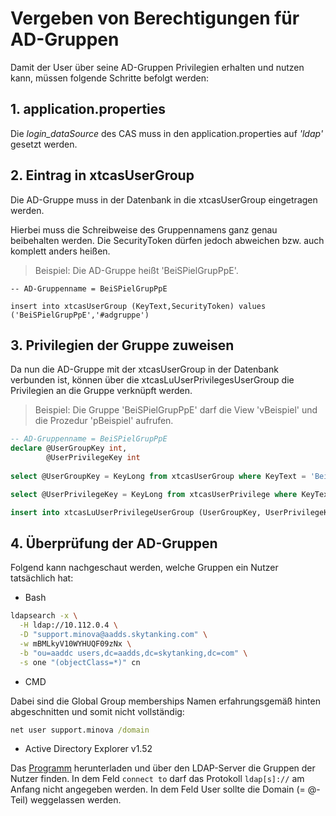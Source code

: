 # Vergeben von Berechtigungen für AD-Gruppen

Damit der User über seine AD-Gruppen Privilegien erhalten und nutzen kann,
müssen folgende Schritte befolgt werden:

## 1. application.properties

Die *login_dataSource* des CAS muss in den application.properties auf *'ldap'* gesetzt werden.

## 2. Eintrag in xtcasUserGroup

Die AD-Gruppe muss in der Datenbank in die xtcasUserGroup eingetragen werden.

Hierbei muss die Schreibweise des Gruppennamens ganz genau beibehalten werden.
Die SecurityToken dürfen jedoch abweichen bzw. auch komplett anders heißen.

> Beispiel: Die AD-Gruppe heißt 'BeiSPielGrupPpE'.

````
-- AD-Gruppenname = BeiSPielGrupPpE

insert into xtcasUserGroup (KeyText,SecurityToken) values ('BeiSPielGrupPpE','#adgruppe')
````

## 3. Privilegien der Gruppe zuweisen

Da nun die AD-Gruppe mit der xtcasUserGroup in der Datenbank verbunden ist,
können über die xtcasLuUserPrivilegesUserGroup die Privilegien an die Gruppe verknüpft werden.

> Beispiel: Die Gruppe 'BeiSPielGrupPpE' darf die View 'vBeispiel' und die Prozedur 'pBeispiel' aufrufen.

````sql
-- AD-Gruppenname = BeiSPielGrupPpE
declare @UserGroupKey int,
		@UserPrivilegeKey int
		
select @UserGroupKey = KeyLong from xtcasUserGroup where KeyText = 'BeiSPielGrupPpE'

select @UserPrivilegeKey = KeyLong from xtcasUserPrivilege where KeyText = 'BeispielProzedurOderView'

insert into xtcasLuUserPrivilegeUserGroup (UserGroupKey, UserPrivilegeKey, LastDate, LastUser, LastAction, RowLevelSecurity) values ( @UserGroupKey, @UserPrivilegeKey, getDate(), 'support', 1, 1)

````


## 4. Überprüfung der AD-Gruppen

Folgend kann nachgeschaut werden, welche Gruppen ein Nutzer tatsächlich hat:

* Bash

````bash
ldapsearch -x \
  -H ldap://10.112.0.4 \
  -D "support.minova@aadds.skytanking.com" \
  -w mBMLkyV10WYHUQF09zNx \
  -b "ou=aaddc users,dc=aadds,dc=skytanking,dc=com" \
  -s one "(objectClass=*)" cn 
````

* CMD

Dabei sind die Global Group memberships Namen erfahrungsgemäß hinten abgeschnitten und somit nicht vollständig:

````cmd
net user support.minova /domain
````

* Active Directory Explorer v1.52

Das [Programm](https://learn.microsoft.com/en-us/sysinternals/downloads/adexplorer) herunterladen und
über den LDAP-Server die Gruppen der Nutzer finden.
In dem Feld `connect to` darf das Protokoll `ldap[s]://` am Anfang nicht angegeben werden.
In dem Feld User sollte die Domain (= @-Teil) weggelassen werden.